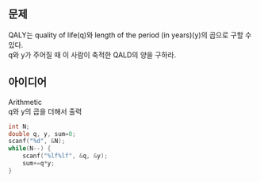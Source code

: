 ## 문제
QALY는 quality of life(q)와 length of the period (in years)(y)의 곱으로 구할 수 있다.  
q와 y가 주어질 때 이 사람이 축적한 QALD의 양을 구하라.

## 아이디어
Arithmetic  
q와 y의 곱을 더해서 출력
```c
int N;
double q, y, sum=0;
scanf("%d", &N);
while(N--) {
	scanf("%lf%lf", &q, &y);
	sum+=q*y;
}
```

